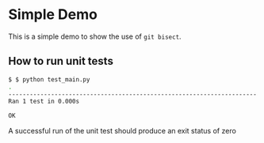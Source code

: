 Simple Demo
===========

This is a simple demo to show the use of `git bisect`.

## How to run unit tests

```bash
$ $ python test_main.py 
.
----------------------------------------------------------------------
Ran 1 test in 0.000s

OK
```

A successful run of the unit test should produce an exit status of zero
